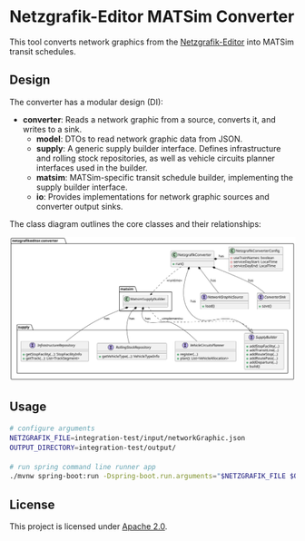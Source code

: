 # Netzgrafik-Editor MATSim Converter

This tool converts network graphics from
the [Netzgrafik-Editor](https://github.com/SchweizerischeBundesbahnen/netzgrafik-editor-frontend) into MATSim transit
schedules.

## Design

The converter has a modular design (DI):

- **converter**: Reads a network graphic from a source, converts it, and writes to a sink.
    - **model**: DTOs to read network graphic data from JSON.
    - **supply**: A generic supply builder interface. Defines infrastructure and rolling stock repositories, as well as
      vehicle circuits planner interfaces used in the builder.
    - **matsim**: MATSim-specific transit schedule builder, implementing the supply builder interface.
    - **io**: Provides implementations for network graphic sources and converter output sinks.

The class diagram outlines the core classes and their relationships:

![Class diagram](docs/uml/class-diagram.svg)

## Usage

```sh
# configure arguments
NETZGRAFIK_FILE=integration-test/input/networkGraphic.json
OUTPUT_DIRECTORY=integration-test/output/

# run spring command line runner app
./mvnw spring-boot:run -Dspring-boot.run.arguments="$NETZGRAFIK_FILE $OUTPUT_DIRECTORY"
```

## License

This project is licensed under [Apache 2.0](LICENSE).
